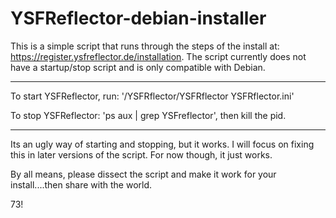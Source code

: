 # YSFReflector-debian-installer
This is a simple script that runs through the steps of the install at: https://register.ysfreflector.de/installation. The script currently does not have a startup/stop script and is only compatible with Debian.
******

To start YSFReflector, run: '/YSFRflector/YSFRflector YSFRflector.ini' 

To stop YSFReflector: 'ps aux | grep YSFreflector', then kill the pid.

******
Its an ugly way of starting and stopping, but it works. I will focus on fixing this in later versions of the script. For now though, it just works. 

By all means, please dissect the script and make it work for your install....then share with the world. 

73!
